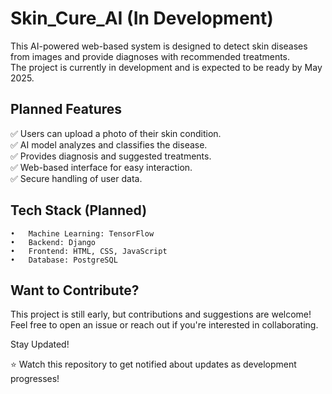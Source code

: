 # Skin_Cure_AI  (In Development)

This AI-powered web-based system is designed to detect skin diseases from images and provide diagnoses with recommended treatments. <br>
The project is currently in development and is expected to be ready by May 2025.
## Planned Features

✅ Users can upload a photo of their skin condition.<br>
✅ AI model analyzes and classifies the disease.<br>
✅ Provides diagnosis and suggested treatments.<br>
✅ Web-based interface for easy interaction.<br>
✅ Secure handling of user data.<br>

## Tech Stack (Planned)

	•	Machine Learning: TensorFlow
	•	Backend: Django 
	•	Frontend: HTML, CSS, JavaScript
	•	Database: PostgreSQL 


## Want to Contribute?

This project is still early, but contributions and suggestions are welcome! Feel free to open an issue or reach out if you're interested in collaborating.

Stay Updated!

⭐ Watch this repository to get notified about updates as development progresses!

